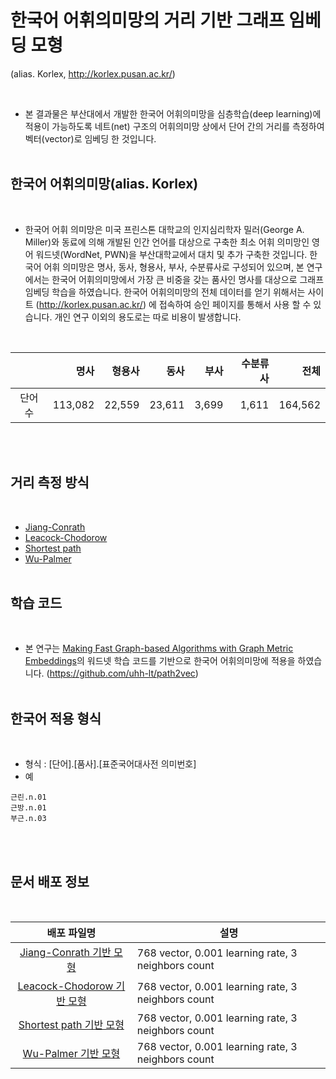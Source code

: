 # 한국어 어휘의미망의 거리 기반 그래프 임베딩 모형 
(alias. Korlex, http://korlex.pusan.ac.kr/)

<br>

- 본 결과물은 부산대에서 개발한 한국어 어휘의미망을 심층학습(deep learning)에 적용이 가능하도록 네트(net) 구조의 어휘의미망 상에서 단어 간의 거리를 측정하여 벡터(vector)로 임베딩 한 것입니다.
<br><br>


## <b>한국어 어휘의미망(alias. Korlex)</b> 

<br>

- 한국어 어휘 의미망은 미국 프린스톤 대학교의 인지심리학자 밀러(George A. Miller)와 동료에 의해 개발된 인간 언어를 대상으로 구축한 최소 어휘 의미망인 영어 워드넷(WordNet, PWN)을 부산대학교에서 대치 및 추가 구축한 것입니다. 한국어 어휘 의미망은 명사, 동사, 형용사, 부사, 수분류사로 구성되어 있으며, 본 연구에서는 한국어 어휘의미망에서 가장 큰 비중을 갖는 품사인 명사를 대상으로 그래프 임베딩 학습을 하였습니다. 한국어 어휘의미망의 전체 데이터를 얻기 위해서는 사이트 (http://korlex.pusan.ac.kr/) 에 접속하여 승인 페이지를 통해서 사용 할 수 있습니다. 개인 연구 이외의 용도로는 따로 비용이 발생합니다.
<br>

||명사|형용사|동사|부사|수분류사|전체|
|:---:|---:|---:|---:|---:|---:|---:|
|단어 수|113,082|22,559|23,611|3,699|1,611|164,562|

<br><br>

## <b>거리 측정 방식</b> 

<br>

- [Jiang-Conrath](https://www.gabormelli.com/RKB/Jiang-Conrath_Similarity_Measure)
- [Leacock-Chodorow](http://www.gabormelli.com/RKB/Leacock_Chodorow_Similarity_Measure)
- [Shortest path](https://en.wikipedia.org/wiki/Shortest_path_problem)
- [Wu-Palmer](https://www.gabormelli.com/RKB/Wu-Palmer_Similarity_Measure)
<br><br>


## <b>학습 코드</b> 

<br>

- 본 연구는 [Making Fast Graph-based Algorithms with Graph Metric Embeddings](https://aclanthology.org/P19-1325/)의 워드넷 학습 코드를 기반으로 한국어 어휘의미망에 적용을 하였습니다. (https://github.com/uhh-lt/path2vec)
<br><br>

## <b>한국어 적용 형식</b> 

<br>

- 형식 : [단어].[품사].[표준국어대사전 의미번호]<br>
- 예


```
근린.n.01
근방.n.01
부근.n.03
```

<br><br>

## <b>문서 배포 정보</b>

<br>

|배포 파일명|설명|
|:--:|--|
|[Jiang-Conrath 기반 모형](http://pnuailab.synology.me:5000/sharing/xpnQTAq40)|768 vector, 0.001 learning rate, 3 neighbors count|
|[Leacock-Chodorow 기반 모형](http://pnuailab.synology.me:5000/sharing/pMtc5Iufv)|768 vector, 0.001 learning rate, 3 neighbors count|
|[Shortest path 기반 모형](http://pnuailab.synology.me:5000/sharing/iLIZJ80eI)|768 vector, 0.001 learning rate, 3 neighbors count|
|[Wu-Palmer 기반 모형](http://pnuailab.synology.me:5000/sharing/iLIZJ80eI)|768 vector, 0.001 learning rate, 3 neighbors count|

<br><br>
